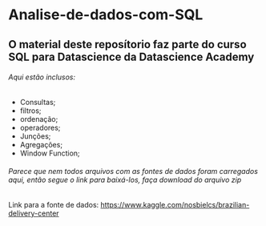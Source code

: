 # Analise-de-dados-com-SQL
## O material deste reposítorio faz parte do curso SQL para Datascience da Datascience Academy
###### Aqui estão inclusos:
- Consultas;
- filtros;
- ordenação;
- operadores;
- Junções;
- Agregações;
- Window Function;

###### Parece que nem todos arquivos com as fontes de dados foram carregados aqui, então segue o link para baixá-los, faça download do arquivo zip
Link para a fonte de dados:
https://www.kaggle.com/nosbielcs/brazilian-delivery-center
